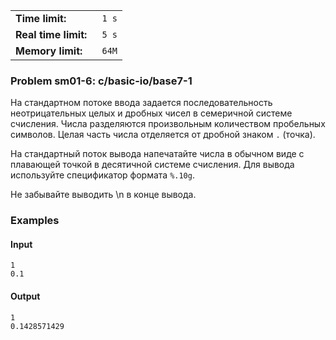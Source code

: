 |                       |        |
|-----------------------|--------|
| **Time limit:**       | ` 1 s` |
|  **Real time limit:** | ` 5 s` |
|  **Memory limit:**    | ` 64M` |


### Problem sm01-6: c/basic-io/base7-1

На стандартном потоке ввода задается последовательность
неотрицательных целых и дробных чисел в семеричной системе
счисления. Числа разделяются произвольным количеством пробельных
символов. Целая часть числа отделяется от дробной знаком `.`
(точка).

На стандартный поток вывода напечатайте числа в обычном виде с
плавающей точкой в десятичной системе счисления. Для вывода
используйте спецификатор формата `%.10g`.

Не забывайте выводить \n в конце вывода.

### Examples

#### Input

    
    
    1
    0.1

#### Output

    
    
    1
    0.1428571429


